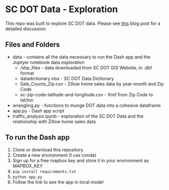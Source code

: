 # SC DOT Data - Exploration

This repo was built to explore SC DOT data. Please see <a href="">this</a> blog post for a detailed discussion.

## Files and Folders
- data - contains all the data necessary to run the Dash app and the Juptyer notebook data exploration
    - /shp_files - data downloaded from SC DOT GIS Website, in .dbf format
    - datadictionary.xlsx - SC DOT Data Dictionary
    - Sale_Counts_Zip.csv - Zillow home sales data by year-month and Zip Code
    - sc-zip-code-latitude-and-longitude.csv - Xref from Zip Code to lat/lon
- wrangling.py - functions to munge DOT data into a cohesive dataframe
- app.py - Dash app script
- traffic_analysis.ipynb - exploration of the SC DOT Data and the relationship with Zillow home sales data

## To run the Dash app
1. Clone or download this repository
2. Create a new environment (I use conda)
3. Sign up for a free mapbox key and store it in your environment as MAPBOX_KEY
3. `pip install requirements.txt`
4. `python app.py`
5. Follow the link to see the app in local mode!